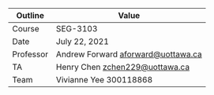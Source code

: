 Outline | Value
--------|-------
Course | SEG-3103
Date | July 22, 2021
Professor | Andrew Forward aforward@uottawa.ca
TA | Henry Chen zchen229@uottawa.ca
Team | Vivianne Yee 300118868
